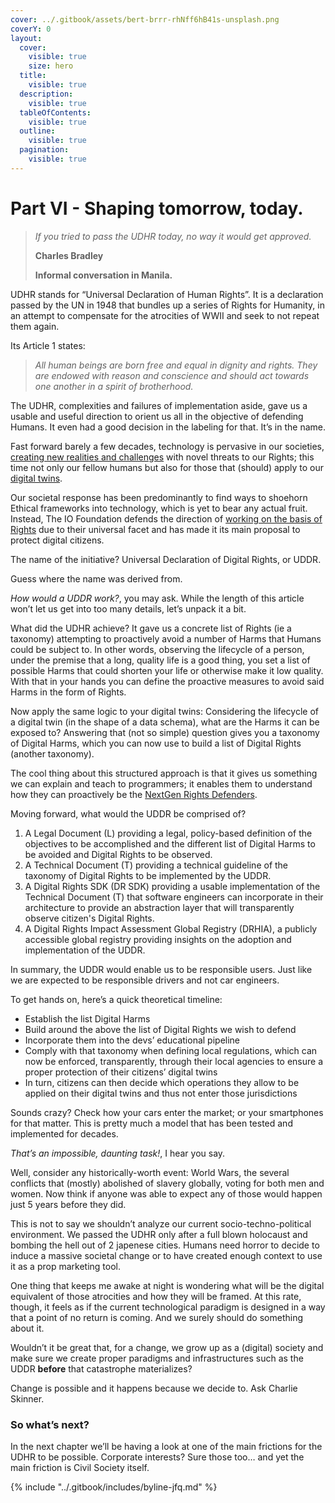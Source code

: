 ```yaml
---
cover: ../.gitbook/assets/bert-brrr-rhNff6hB41s-unsplash.png
coverY: 0
layout:
  cover:
    visible: true
    size: hero
  title:
    visible: true
  description:
    visible: true
  tableOfContents:
    visible: true
  outline:
    visible: true
  pagination:
    visible: true
---
```


# Part VI - Shaping tomorrow, today.

> _If you tried to pass the UDHR today, no way it would get approved._
>
> **Charles Bradley**
>
> **Informal conversation in Manila.**

UDHR stands for “Universal Declaration of Human Rights”. It is a declaration passed by the UN in 1948 that bundles up a series of Rights for Humanity, in an attempt to compensate for the atrocities of WWII and seek to not repeat them again.

Its Article 1 states:

> _All human beings are born free and equal in dignity and rights. They are endowed with reason and conscience and should act towards one another in a spirit of brotherhood._

The UDHR, complexities and failures of implementation aside, gave us a usable and useful direction to orient us all in the objective of defending Humans. It even had a good decision in the labeling for that. It’s in the name.

Fast forward barely a few decades, technology is pervasive in our societies, [creating new realities and challenges](https://www.digitalnewsasia.com/insights/penny-your-bytes-part-1-about-dcdr) with novel threats to our Rights; this time not only our fellow humans but also for those that (should) apply to our [digital twins](https://www.digitalnewsasia.com/insights/penny-your-bytes-nature-data).

Our societal response has been predominantly to find ways to shoehorn Ethical frameworks into technology, which is yet to bear any actual fruit. Instead, The IO Foundation defends the direction of [working on the basis of Rights](https://www.digitalnewsasia.com/insights/penny-your-bytes-ditching-ethics-embracing-rights) due to their universal facet and has made it its main proposal to protect digital citizens.

The name of the initiative? Universal Declaration of Digital Rights, or UDDR.

Guess where the name was derived from.

_How would a UDDR work?_, you may ask. While the length of this article won’t let us get into too many details, let’s unpack it a bit.

What did the UDHR achieve? It gave us a concrete list of Rights (ie a taxonomy) attempting to proactively avoid a number of Harms that Humans could be subject to. In other words, observing the lifecycle of a person, under the premise that a long, quality life is a good thing, you set a list of possible Harms that could shorten your life or otherwise make it low quality. With that in your hands you can define the proactive measures to avoid said Harms in the form of Rights.

Now apply the same logic to your digital twins: Considering the lifecycle of a digital twin (in the shape of a data schema), what are the Harms it can be exposed to? Answering that (not so simple) question gives you a taxonomy of Digital Harms, which you can now use to build a list of Digital Rights (another taxonomy).

The cool thing about this structured approach is that it gives us something we can explain and teach to programmers; it enables them to understand how they can proactively be the [NextGen Rights Defenders](https://www.digitalnewsasia.com/insights/penny-your-bytes-programmers-must-not-play-digital-god).

Moving forward, what would the UDDR be comprised of?

1. A Legal Document (L) providing a legal, policy-based definition of the objectives to be accomplished and the different list of Digital Harms to be avoided and Digital Rights to be observed.
2. A Technical Document (T) providing a technical guideline of the taxonomy of Digital Rights to be implemented by the UDDR.
3. A Digital Rights SDK (DR SDK) providing a usable implementation of the Technical Document (T) that software engineers can incorporate in their architecture to provide an abstraction layer that will transparently observe citizen's Digital Rights.
4. A Digital Rights Impact Assessment Global Registry (DRHIA), a publicly accessible global registry providing insights on the adoption and implementation of the UDDR.

In summary, the UDDR would enable us to be responsible users. Just like we are expected to be responsible drivers and not car engineers.

To get hands on, here’s a quick theoretical timeline:

* Establish the list Digital Harms
* Build around the above the list of Digital Rights we wish to defend
* Incorporate them into the devs’ educational pipeline
* Comply with that taxonomy when defining local regulations, which can now be enforced, transparently, through their local agencies to ensure a proper protection of their citizens’ digital twins
* In turn, citizens can then decide which operations they allow to be applied on their digital twins and thus not enter those jurisdictions

Sounds crazy? Check how your cars enter the market; or your smartphones for that matter. This is pretty much a model that has been tested and implemented for decades.

_That’s an impossible, daunting task!_, I hear you say.

Well, consider any historically-worth event: World Wars, the several conflicts that (mostly) abolished of slavery globally, voting for both men and women. Now think if anyone was able to expect any of those would happen just 5 years before they did.

This is not to say we shouldn’t analyze our current socio-techno-political environment. We passed the UDHR only after a full blown holocaust and bombing the hell out of 2 japenese cities. Humans need horror to decide to induce a massive societal change or to have created enough context to use it as a prop marketing tool.

One thing that keeps me awake at night is wondering what will be the digital equivalent of those atrocities and how they will be framed. At this rate, though, it feels as if the current technological paradigm is designed in a way that a point of no return is coming. And we surely should do something about it.

Wouldn’t it be great that, for a change, we grow up as a (digital) society and make sure we create proper paradigms and infrastructures such as the UDDR **before** that catastrophe materializes?

Change is possible and it happens because we decide to. Ask Charlie Skinner.

### So what’s next? <a href="#e5fe0fb6-d95b-4b0c-b9b0-1b3ea38fa62a" id="e5fe0fb6-d95b-4b0c-b9b0-1b3ea38fa62a"></a>

In the next chapter we’ll be having a look at one of the main frictions for the UDHR to be possible. Corporate interests? Sure those too… and yet the main friction is Civil Society itself.



{% include "../.gitbook/includes/byline-jfq.md" %}


